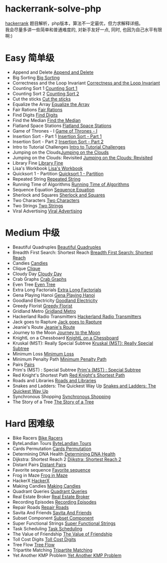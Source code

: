 # hackerrank-solve-php
[hackerrank](https://www.hackerrank.com) 题目解析，php版本，算法不一定最优，但力求解释详细。  
我会尽量多讲一些简单和普通难度的, 对新手友好一点, 同时, 也因为自己水平有限啊:) 

# Easy 简单级
* Append and Delete [Append and Delete](./Append-And-Delete)
* Big Sorting [Big Sorting](./Big-Sorting)
* Correctness and the Loop Invariant [Correctness and the Loop Invariant](./Correctness-Invariant)
* Counting Sort 1 [Counting Sort 1](./Counting-Sort1)
* Counting Sort 2 [Counting Sort 2](./Counting-Sort2)
* Cut the sticks [Cut the sticks](./Cut-the-sticks)
* Equalize the Array [Equalize the Array](./Equalize-the-Array)
* Fair Rations [Fair Rations](./Fair-Rations)
* Find Digits [Find Digits](./Find-Digits)
* Find the Median [Find the Median](./Find-the-Median)
* Flatland Space Stations [Flatland Space Stations](./Flatland-Space-Stations)
* Game of Thrones - I [Game of Thrones - I](./Game-Thrones-One)
* Insertion Sort - Part 1 [Insertion Sort - Part 1](./Insertion-Sort1)
* Insertion Sort - Part 2 [Insertion Sort - Part 2](./Insertion-Sort2)
* Intro to Tutorial Challenges [Intro to Tutorial Challenges](./Intro-Tutorial)
* Jumping on the Clouds[Jumping on the Clouds](./Jumping-On-Clouds)
* Jumping on the Clouds: Revisited [Jumping on the Clouds: Revisited](./Jumping-Clouds)
* Library Fine [Library Fine](./Library-Fine)
* Lisa's Workbook [Lisa's Workbook](./Lisa-Workbook)
* Quicksort 1 - Partition [Quicksort 1 - Partition](./Quicksort-Partition)
* Repeated String [Repeated String](./Repeated-String)
* Running Time of Algorithms [Running Time of Algorithms](./Running-Time)
* Sequence Equation [Sequence Equation](./Sequence-Equation)
* Sherlock and Squares [Sherlock and Squares](./Sherlock-And-Squares)
* Two Characters [Two Characters](./Two-Characters)
* Two Strings [Two Strings](./Two-Strings)
* Viral Advertising [Viral Advertising](./Viral-Advertising)

# Medium 中级
* Beautiful Quadruples [Beautiful Quadruples](./Beautiful-Quadruples)
* Breadth First Search: Shortest Reach [Breadth First Search: Shortest Reach](./Breadth-First)
* Candies [Candies](./Candies)
* Clique [Clique](./Clique)
* Cloudy Day [Cloudy Day](./Cloudy-Day)
* Crab Graphs [Crab Graphs](./Crab-Graphs)
* Even Tree [Even Tree](./Even-Tree)
* Extra Long Factorials [Extra Long Factorials](./Extra-Long-Factorials)
* Gena Playing Hanoi [Gena Playing Hanoi](./Gena-Playing-Hanoi)
* Goodland Electricity [Goodland Electricity](./Goodland-Electricity)
* Greedy Florist [Greedy Florist](./Greedy-Florist)
* Gridland Metro [Gridland Metro](./Gridland-Metro)
* Hackerland Radio Transmitters [Hackerland Radio Transmitters](./Radio-Transmitters)
* Jack goes to Rapture [Jack goes to Rapture](./Jack-Rapture)
* Jeanie's Route [Jeanie's Route](./Jeanie-Route)
* Journey to the Moon [Journey to the Moon](./Journey-to-the-Moon)
* KnightL on a Chessboard [KnightL on a Chessboard](./KnightL-on-a-Chessboard)
* Kruskal (MST): Really Special Subtree [Kruskal (MST): Really Special Subtree](./Kruskal)
* Minimum Loss [Minimum Loss](./Minimum-Loss)
* Minimum Penalty Path [Minimum Penalty Path](./Minimum-Penalty-Path)
* Pairs [Pairs](./Pairs)
* Prim's (MST) : Special Subtree [Prim's (MST) : Special Subtree](./Prim-Mst)
* Red Knight's Shortest Path [Red Knight's Shortest Path](./Red-Knight-Path)
* Roads and Libraries [Roads and Libraries](./Roads-and-Libraries)
* Snakes and Ladders: The Quickest Way Up [Snakes and Ladders: The Quickest Way Up](./Snakes-And-Ladders)
* Synchronous Shopping [Synchronous Shopping](./Synchronous-Shopping)
* The Story of a Tree [The Story of a Tree](./The-Story-Tree)

# Hard 困难级
* Bike Racers [Bike Racers](./Bike-Racers)
* ByteLandian Tours [ByteLandian Tours](./ByteLandian-Tours)
* Cards Permutation [Cards Permutation](./Cards-Permutation)
* Determining DNA Health [Determining DNA Health](./Determining-Health)
* Dijkstra: Shortest Reach 2 [Dijkstra: Shortest Reach 2](./Dijkstra-Reach2)
* Distant Pairs [Distant Pairs](./Distant-Pairs)
* Favorite sequence [Favorite sequence](./Favorite-Sequence)
* Frog in Maze [Frog in Maze](./Frog-Maze)
* HackerX [HackerX](./HackerX)
* Making Candies [Making Candies](./Making-Candies)
* Quadrant Queries [Quadrant Queries](./Quadrant-Queries)
* Real Estate Broker [Real Estate Broker](./Real-Estate-Broker)
* Recording Episodes [Recording Episodes](./Recording-Episodes)
* Repair Roads [Repair Roads](./Repair-Roads)
* Savita And Friends [Savita And Friends](./Savita-And-Friends)
* Subset Component [Subset Component](./Subset-Component)
* Super Functional Strings [Super Functional Strings](./Super-Functional-Strings)
* Task Scheduling [Task Scheduling](./Task-Scheduling)
* The Value of Friendship [The Value of Friendship](./Value-Friendship)
* Toll Cost Digits [Toll Cost Digits](./Toll-Cost-Digits)
* Tree Flow [Tree Flow](./Tree-Flow)
* Tripartite Matching [Tripartite Matching](./Tripartite-Matching)
* Yet Another KMP Problem [Yet Another KMP Problem](./Kmp-Problem)
